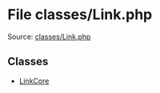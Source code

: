 File classes/Link.php
=========

Source: [classes/Link.php](https://github.com/PrestaShop/PrestaShop/blob/1.5.6.2/classes/Link.php)


Classes
-------

* [LinkCore](class.LinkCore.md)


